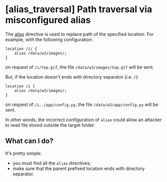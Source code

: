# [alias_traversal] Path traversal via misconfigured alias

The [alias](https://nginx.ru/ru/docs/http/ngx_http_core_module.html#alias) directive is used to replace path of the specified location.
For example, with the following configuration:
```nginx
location /i/ {
    alias /data/w3/images/;
}
```
on request of `/i/top.gif`, the file `/data/w3/images/top.gif` will be sent.

But, if the location doesn't ends with directory separator (i.e. `/`):
```nginx
location /i {
    alias /data/w3/images/;
}
```
on request of `/i../app/config.py`, the file `/data/w3/app/config.py` will be sent.

In other words, the incorrect configuration of `alias` could allow an attacker to read file stored outside the target folder.

## What can I do?
It's pretty simple:
  - you must find all the `alias` directives;
  - make sure that the parent prefixed location ends with directory separator.
